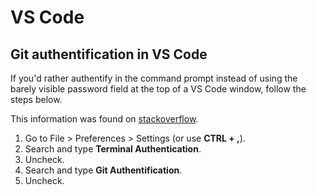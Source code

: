 # VS Code

## Git authentification in VS Code

If you'd rather authentify in the command prompt instead of using the barely visible password field at the top of a VS Code window, follow the steps below.

This information was found on [stackoverflow](https://stackoverflow.com/questions/62772525/vscode-how-to-ask-for-password-in-terminal-instead-of-pop-up-tab).

1. Go to File > Preferences > Settings (or use **CTRL + ,**).
1. Search and type **Terminal Authentication**.
1. Uncheck.
1. Search and type **Git Authentification**.
1. Uncheck.
